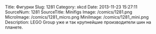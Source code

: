 Title: Фигурки 
Slug: 1281 
Category: xkcd 
Date: 2013-11-23 15:27:11 
SourceNum: 1281 
SourceTitle: Minifigs 
Image: /comics/1281.png 
MicroImage: /comics/1281_micro.png 
MiniImage: /comics/1281_mini.png 
Description: LEGO Group уже и так крупнейшие производители шин на планете. 


